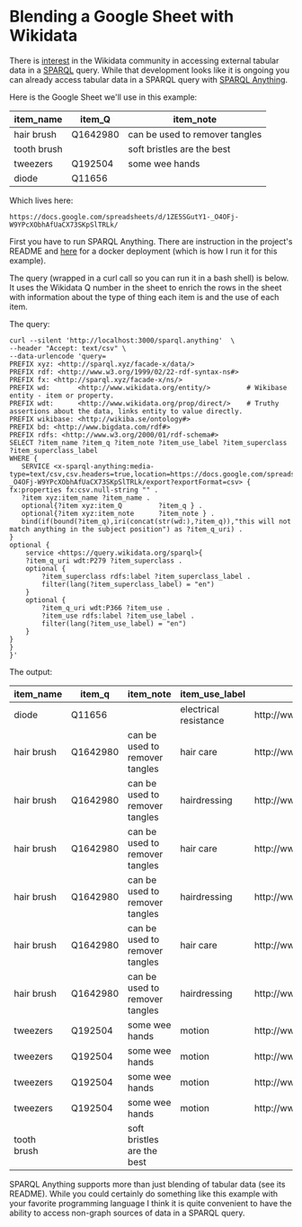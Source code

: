 # Blending a Google Sheet with Wikidata


There is [interest](https://phabricator.wikimedia.org/T181319) in the Wikidata community in accessing external tabular data in a [SPARQL](https://en.wikipedia.org/wiki/SPARQL) query. While that development looks like it is ongoing you can already access tabular data in a SPARQL query with [SPARQL Anything](https://github.com/SPARQL-Anything/sparql.anything).


Here is the Google Sheet we'll use in this example:


|item\_name   |item\_Q   |item\_note                      |
|-------------|----------|--------------------------------|
|hair brush   |Q1642980  |can be used to remover tangles  |
|tooth brush  |          |soft bristles are the best      |
|tweezers     |Q192504   |some wee hands                  |
|diode        |Q11656    |                                |


Which lives here:

`https://docs.google.com/spreadsheets/d/1ZE5SGutY1-_O4OFj-W9YPcXObhAfUaCX73SKpSlTRLk/`


First you have to run SPARQL Anything. There are instruction in the project's README and [here](https://github.com/SPARQL-Anything/sparql.anything/blob/v0.3-DEV/BROWSER.md) for a docker deployment (which is how I run it for this example).


The query (wrapped in a curl call so you can run it in a bash shell) is below.
It uses the Wikidata Q number in the sheet to enrich the rows in the sheet with information about the type of thing each item is and the use of each item.

The query:

```
curl --silent 'http://localhost:3000/sparql.anything'  \
--header "Accept: text/csv" \
--data-urlencode 'query=
PREFIX xyz: <http://sparql.xyz/facade-x/data/>
PREFIX rdf: <http://www.w3.org/1999/02/22-rdf-syntax-ns#>
PREFIX fx: <http://sparql.xyz/facade-x/ns/>
PREFIX wd:       <http://www.wikidata.org/entity/>         # Wikibase entity - item or property. 
PREFIX wdt:      <http://www.wikidata.org/prop/direct/>    # Truthy assertions about the data, links entity to value directly. 
PREFIX wikibase: <http://wikiba.se/ontology#>
PREFIX bd: <http://www.bigdata.com/rdf#>
PREFIX rdfs: <http://www.w3.org/2000/01/rdf-schema#>
SELECT ?item_name ?item_q ?item_note ?item_use_label ?item_superclass ?item_superclass_label
WHERE {
   SERVICE <x-sparql-anything:media-type=text/csv,csv.headers=true,location=https://docs.google.com/spreadsheets/d/1ZE5SGutY1-_O4OFj-W9YPcXObhAfUaCX73SKpSlTRLk/export?exportFormat=csv> {
fx:properties fx:csv.null-string "" .
   ?item xyz:item_name ?item_name .
   optional{?item xyz:item_Q         ?item_q } .
   optional{?item xyz:item_note      ?item_note } .
   bind(if(bound(?item_q),iri(concat(str(wd:),?item_q)),"this will not match anything in the subject position") as ?item_q_uri) .
}
optional {
    service <https://query.wikidata.org/sparql>{
    ?item_q_uri wdt:P279 ?item_superclass .  
    optional {
        ?item_superclass rdfs:label ?item_superclass_label .
        filter(lang(?item_superclass_label) = "en")
    }
    optional {
        ?item_q_uri wdt:P366 ?item_use .  
        ?item_use rdfs:label ?item_use_label .
        filter(lang(?item_use_label) = "en")
    }
}
}
}'
```


The output:




|item\_name   |item\_q   |item\_note          |item\_use\_label    |item\_superclass    |item\_superclass\_label|
|-------------|----------|--------------------|--------------------|--------------------|-----------------------|
|diode        |Q11656    |                    |electrical resistance|http://www\.wikidata\.org/entity/Q11653|electronic component   |
|hair brush   |Q1642980  |can be used to remover tangles|hair care           |http://www\.wikidata\.org/entity/Q10528974|personal hygiene item  |
|hair brush   |Q1642980  |can be used to remover tangles|hairdressing        |http://www\.wikidata\.org/entity/Q10528974|personal hygiene item  |
|hair brush   |Q1642980  |can be used to remover tangles|hair care           |http://www\.wikidata\.org/entity/Q5639584|hairstyling tool       |
|hair brush   |Q1642980  |can be used to remover tangles|hairdressing        |http://www\.wikidata\.org/entity/Q5639584|hairstyling tool       |
|hair brush   |Q1642980  |can be used to remover tangles|hair care           |http://www\.wikidata\.org/entity/Q614467|brush                  |
|hair brush   |Q1642980  |can be used to remover tangles|hairdressing        |http://www\.wikidata\.org/entity/Q614467|brush                  |
|tweezers     |Q192504   |some wee hands      |motion              |http://www\.wikidata\.org/entity/Q1378235|forceps                |
|tweezers     |Q192504   |some wee hands      |motion              |http://www\.wikidata\.org/entity/Q1074814|surgical instrument    |
|tweezers     |Q192504   |some wee hands      |motion              |http://www\.wikidata\.org/entity/Q834028|laboratory equipment   |
|tweezers     |Q192504   |some wee hands      |motion              |http://www\.wikidata\.org/entity/Q2578402|hand tool              |
|tooth brush  |          |soft bristles are the best|                    |                    |                       |



SPARQL Anything supports more than just blending of tabular data (see its README).
While you could certainly do something like this example with your favorite programming language I think it is quite convenient to have the ability to access non-graph sources of data in a SPARQL query.
